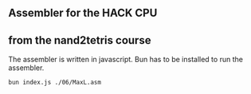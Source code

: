## Assembler for the HACK CPU

## from the nand2tetris course

The assembler is written in javascript.
Bun has to be installed to run the assembler.

```
bun index.js ./06/MaxL.asm
```

